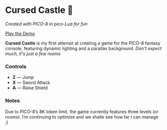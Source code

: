 # Cursed Castle 🏰
*Created with PICO-8 in pico-Lua for fun*

[Play the Demo](https://jerryi.github.io/pico-castle/)

**Cursed Castle** is my first attempt at creating a game for the PICO-8 fantasy console, featuring dynamic lighting and a parallax background. *Don't expect much, it's just a few rooms*

### Controls
- **Z** — Jump
- **X** — Sword Attack
- **A** — Raise Shield

### Notes
Due to PICO-8’s 8K token limit, the game currently features three levels (or rooms). I’m continuing to optimize and we shalle see how far i can manage ;)
